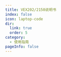 ```yaml
---
title: VEX202/2150说明书
index: false
icon: laptop-code
dir:
  link: true
  order: 5
category:
  - 使用指南
pageInfo: false
---
```


<Catalog />
